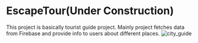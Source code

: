 # EscapeTour(Under Construction)

This project is basically tourist guide project. Mainly project fetches data from Firebase and provide info to users about different places.
![city_guide](https://user-images.githubusercontent.com/94039368/225657790-b3f84c82-2fd9-4c76-86c9-56b54098ed25.png)
